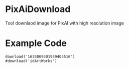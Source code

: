 # PixAiDownload
Tool downlaod image for PixAI with high resolution image

# Example Code

```
download('1635069401939403516')
#download('idArtWorks')
```

